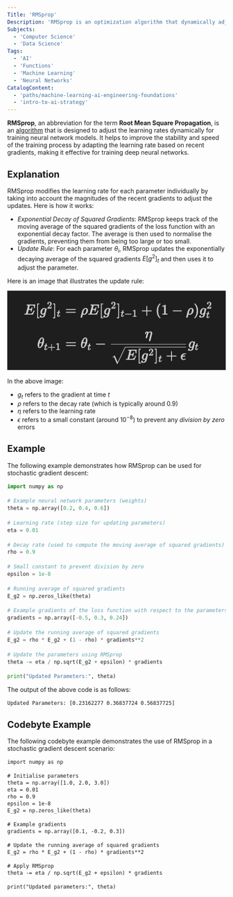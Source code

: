 ```yaml
---
Title: 'RMSprop'
Description: 'RMSprop is an optimization algorithm that dynamically adjusts the learning rate during the training of neural networks.'
Subjects:
  - 'Computer Science'
  - 'Data Science'
Tags:
  - 'AI'
  - 'Functions'
  - 'Machine Learning'
  - 'Neural Networks'
CatalogContent:
  - 'paths/machine-learning-ai-engineering-foundations'
  - 'intro-to-ai-strategy'
---
```


**RMSprop**, an abbreviation for the term **Root Mean Square Propagation**, is an [algorithm](https://www.codecademy.com/resources/docs/general/algorithm) that is designed to adjust the learning rates dynamically for training neural network models. It helps to improve the stability and speed of the training process by adapting the learning rate based on recent gradients, making it effective for training deep neural networks.

## Explanation

RMSprop modifies the learning rate for each parameter individually by taking into account the magnitudes of the recent gradients to adjust the updates. Here is how it works:

- _Exponential Decay of Squared Gradients_: RMSprop keeps track of the moving average of the squared gradients of the loss function with an exponential decay factor. The average is then used to normalise the gradients, preventing them from being too large or too small.
- _Update Rule_: For each parameter $\theta_i$, RMSprop updates the exponentially decaying average of the squared gradients $E[g^2]_t$ and then uses it to adjust the parameter.

Here is an image that illustrates the update rule:

![RMSprop Update Rule](https://raw.githubusercontent.com/Codecademy/docs/main/media/rmsprop-update.png)

In the above image:

- $g_t$ refers to the gradient at time $t$
- $\rho$ refers to the decay rate (which is typically around $0.9$)
- $\eta$ refers to the learning rate
- $\epsilon$ refers to a small constant (around $10^{-8}$) to prevent any _division by zero_ errors

## Example

The following example demonstrates how RMSprop can be used for stochastic gradient descent:

```py
import numpy as np

# Example neural network parameters (weights)
theta = np.array([0.2, 0.4, 0.6])

# Learning rate (step size for updating parameters)
eta = 0.01

# Decay rate (used to compute the moving average of squared gradients)
rho = 0.9

# Small constant to prevent division by zero
epsilon = 1e-8

# Running average of squared gradients
E_g2 = np.zeros_like(theta)

# Example gradients of the loss function with respect to the parameters
gradients = np.array([-0.5, 0.3, 0.24])

# Update the running average of squared gradients
E_g2 = rho * E_g2 + (1 - rho) * gradients**2

# Update the parameters using RMSprop
theta -= eta / np.sqrt(E_g2 + epsilon) * gradients

print("Updated Parameters:", theta)
```

The output of the above code is as follows:

```shell
Updated Parameters: [0.23162277 0.36837724 0.56837725]
```

## Codebyte Example

The following codebyte example demonstrates the use of RMSprop in a stochastic gradient descent scenario:

```codebyte/python
import numpy as np

# Initialise parameters
theta = np.array([1.0, 2.0, 3.0])
eta = 0.01
rho = 0.9
epsilon = 1e-8
E_g2 = np.zeros_like(theta)

# Example gradients
gradients = np.array([0.1, -0.2, 0.3])

# Update the running average of squared gradients
E_g2 = rho * E_g2 + (1 - rho) * gradients**2

# Apply RMSprop
theta -= eta / np.sqrt(E_g2 + epsilon) * gradients

print("Updated parameters:", theta)
```
